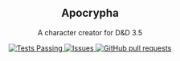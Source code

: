 <div align="center">
  <h2 align="center">Apocrypha</h2>
  <p align="center">A character creator for D&D 3.5</p>
</div>
<p align="center">
  <a href="https://github.com/Sichlan/Apocrypha/actions">
    <img alt="Tests Passing" src="https://github.com/Sichlan/Apocrypha/workflows/.NET/badge.svg" />
  </a>
  <a href="https://github.com/Sichlan/Apocrypha/issues">
    <img alt="Issues" src="https://img.shields.io/github/issues/Sichlan/Apocrypha?color=0088ff" />
  </a>
  <a href="https://github.com/Sichlan/Apocrypha/pulls">
    <img alt="GitHub pull requests" src="https://img.shields.io/github/issues-pr/Sichlan/Apocrypha?color=0088ff" />
  </a>
</p>